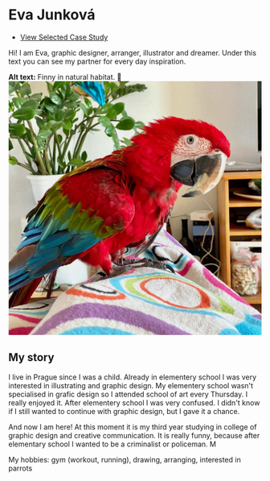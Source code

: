 # Eva Junková

- [View Selected Case Study](case-study.md)

Hi! I am Eva, graphic designer, arranger, illustrator and dreamer. Under this text you can see my partner for every day inspiration.

**Alt text:** Finny in natural habitat. 🦜
![image](finny.jpg)


## My story

I live in Prague since I was a child. Already in elementery school I was very interested in illustrating and graphic design. My elementery school wasn't specialised in grafic design so I attended school of art every Thursday. I really enjoyed it. After elementery school I was very confused. I didn't know if I still wanted to continue with graphic design, but I gave it a chance. 

And now I am here! At this moment it is my third year studying in college of graphic design and creative communication. It is really funny, because after elementary school I wanted to be a criminalist or policeman. M

My hobbies: gym (workout, running), drawing, arranging, interested in parrots 

